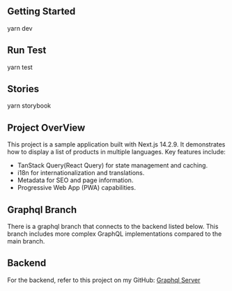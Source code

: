 ## Getting Started
yarn dev

## Run Test
yarn test

## Stories
yarn storybook

## Project OverView
This project is a sample application built with Next.js 14.2.9. It demonstrates how to display a list of products in multiple languages. Key features include:

- TanStack Query(React Query) for state management and caching.
- i18n for internationalization and translations.
- Metadata for SEO and page information.
- Progressive Web App (PWA) capabilities.

## Graphql Branch
There is a graphql branch that connects to the backend listed below. This branch includes more complex GraphQL implementations compared to the main branch.

## Backend
For the backend, refer to this project on my GitHub: [Graphql Server](https://github.com/samank8121/next-graphql-server)
